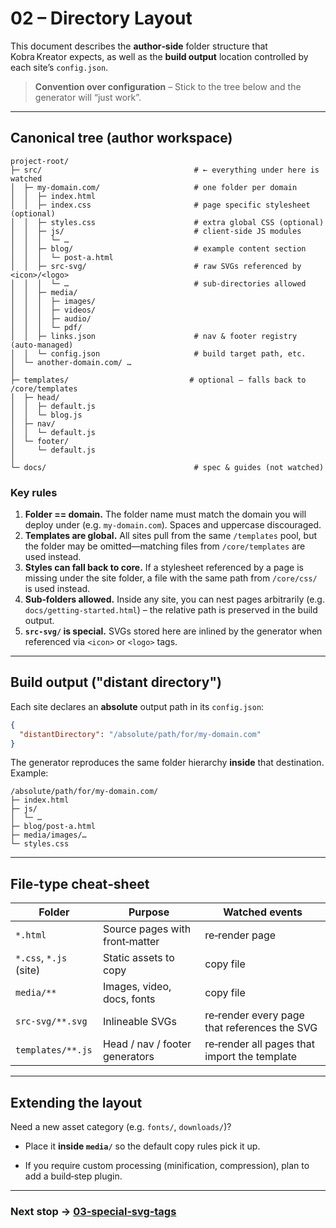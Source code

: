 # 02 – Directory Layout

This document describes the **author‑side** folder structure that Kobra Kreator
expects, as well as the **build output** location controlled by each site’s
`config.json`.

> **Convention over configuration** – Stick to the tree below and the generator
> will “just work”.

---

## Canonical tree (author workspace)

```text
project-root/
├─ src/                                  # ← everything under here is watched
│  ├─ my-domain.com/                     # one folder per domain
│  │  ├─ index.html
│  │  ├─ index.css                       # page specific stylesheet (optional)
│  │  ├─ styles.css                      # extra global CSS (optional)
│  │  ├─ js/                             # client‑side JS modules
│  │  │  └─ …
│  │  ├─ blog/                           # example content section
│  │  │  └─ post‑a.html
│  │  ├─ src-svg/                        # raw SVGs referenced by <icon>/<logo>
│  │  │  └─ …                            # sub‑directories allowed
│  │  ├─ media/
│  │  │  ├─ images/
│  │  │  ├─ videos/
│  │  │  ├─ audio/
│  │  │  └─ pdf/
│  │  ├─ links.json                      # nav & footer registry (auto‑managed)
│  │  └─ config.json                     # build target path, etc.
│  └─ another-domain.com/ …
│
├─ templates/                           # optional – falls back to /core/templates
│  ├─ head/
│  │  ├─ default.js
│  │  └─ blog.js
│  ├─ nav/
│  │  └─ default.js
│  └─ footer/
│     └─ default.js
│
└─ docs/                                 # spec & guides (not watched)
```

<!-- TODO: decide whether to reserve a folder such as `/shared/` for assets used by multiple sites -->

### Key rules

1. **Folder == domain.** The folder name must match the domain you will deploy
   under (e.g. `my‑domain.com`). Spaces and uppercase discouraged.
2. **Templates are global.** All sites pull from the same `/templates` pool, but
   the folder may be omitted—matching files from `/core/templates` are used
   instead.
3. **Styles can fall back to core.** If a stylesheet referenced by a page is
   missing under the site folder, a file with the same path from `/core/css/`
   is used instead.
4. **Sub‑folders allowed.** Inside any site, you can nest pages arbitrarily
   (e.g. `docs/getting-started.html`) – the relative path is preserved in the
   build output.
5. **`src-svg/` is special.** SVGs stored here are inlined by the generator when
   referenced via `<icon>` or `<logo>` tags.

---

## Build output ("distant directory")

Each site declares an **absolute** output path in its `config.json`:

```json
{
  "distantDirectory": "/absolute/path/for/my-domain.com"
}
```

The generator reproduces the same folder hierarchy **inside** that destination.
Example:

```text
/absolute/path/for/my-domain.com/
├─ index.html
├─ js/
│  └─ …
├─ blog/post‑a.html
├─ media/images/…
└─ styles.css
```

<!-- TODO: document optional hash‑based filenames or CDN sub‑paths once cache‑busting strategy is finalised -->

---

## File‑type cheat‑sheet

| Folder                 | Purpose                        | Watched events                               |
| ---------------------- | ------------------------------ | -------------------------------------------- |
| `*.html`               | Source pages with front‑matter | re‑render page                               |
| `*.css`, `*.js` (site) | Static assets to copy          | copy file                                    |
| `media/**`             | Images, video, docs, fonts     | copy file                                    |
| `src-svg/**.svg`       | Inlineable SVGs                | re‑render every page that references the SVG |
| `templates/**.js`      | Head / nav / footer generators | re‑render all pages that import the template |

---

## Extending the layout

Need a new asset category (e.g. `fonts/`, `downloads/`)?

- Place it **inside `media/`** so the default copy rules pick it up.
- If you require custom processing (minification, compression), plan to add a
  build‑step plugin.

  <!-- TODO: link to plugin system once designed -->

---

### Next stop → [03‑special‑svg‑tags](03-special-svg-tags.md)
